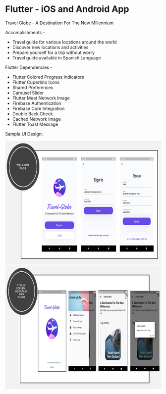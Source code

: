 # Flutter - iOS and Android App

Travel Globe - A Destination For The New Millennium

Accomplishments - 
- Travel guide for various locations around the world
- Discover new locations and activities
- Prepare yourself for a trip without worry
- Travel guide available in Spanish Language

Flutter Dependencies -
- Flutter Colored Progress Indicators
- Flutter Cupertino Icons
- Shared Preferences
- Carousel Slider
- Flutter Meet Network Image
- Firebase Authentication
- Firebase Core Integration
- Double Back Check
- Cached Network Image
- Flutter Toast Message

Sample UI Design:

<img src="https://github.com/pratikmehkarkar/travel_globe/blob/master/images/ss_1.png" data-canonical-src="https://github.com/pratikmehkarkar/travel_globe/blob/master/images/ss_1.png" width="700" height="400" />

<img src="https://github.com/pratikmehkarkar/travel_globe/blob/master/images/ss_2.png" data-canonical-src="https://github.com/pratikmehkarkar/travel_globe/blob/master/images/ss_1.png" width="700" height="400" />


